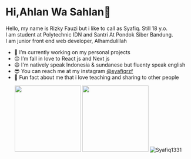 # Hi,Ahlan Wa Sahlan👋
Hello, my name is Rizky Fauzi but i like to call as Syafiq. Still 18 y.o.     
I am student at Polytechnic IDN and Santri At Pondok Siber Bandung.    
I am junior front end web developer, Alhamdulillah

- 🤩 I’m currently working on my personal projects 
- 😍 I’m fall in love to React js and Next js
- 😄 I'm natively speak Indonesia & sundanese but fluenty speak english
- 😎 You can reach me at my instagram [@syafiqrzf](https://www.instagram.com/syafiqrzf)
- 🤯 Fun fact about me that i love teaching and sharing to other people 
<p align="center">
  <img height="180em" src="https://github-readme-stats-eight-theta.vercel.app/api/top-langs/?username=Syafiq1331&layout=compact&langs_count=8&theme=algolia"/>
  <img height="180em" src="https://github-readme-stats-eight-theta.vercel.app/api?username=Syafiq1331&show_icons=true&theme=algolia&include_all_commits=true&count_private=true"/>
  <img src="https://github-readme-streak-stats.herokuapp.com/?user=Syafiq1331&" alt="Syafiq1331" />
</p>
<p>

</p>
